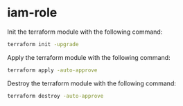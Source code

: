 # iam-role

Init the terraform module with the following command:
```bash
terraform init -upgrade
```

Apply the terraform module with the following command:
```bash
terraform apply -auto-approve
```

Destroy the terraform module with the following command:
```bash
terraform destroy -auto-approve
```
